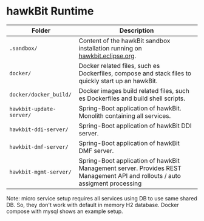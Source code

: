 hawkBit Runtime
===


| Folder                   | Description                                                                                                                |
|--------------------------|----------------------------------------------------------------------------------------------------------------------------|
| `.sandbox/`              | Content of the hawkBit sandbox installation running on [hawkbit.eclipse.org](https://hawkbit.eclipse.org/UI/).             |
| `docker/`                | Docker related files, such es Dockerfiles, compose and stack files to quickly start up an hawkBit.                         |
| `docker/docker_build/`   | Docker images build related files, such es Dockerfiles and build shell scripts.                                            |
| `hawkbit-update-server/` | Spring-Boot application of hawkBit. Monolith containing all services.                                                      |
| `hawkbit-ddi-server/`    | Spring-Boot application of hawkBit DDI server.                                                                             |
| `hawkbit-dmf-server/`    | Spring-Boot application of hawkBit DMF server.                                                                             |
| `hawkbit-mgmt-server/`   | Spring-Boot application of hawkBit Management server. Provides REST Management API and rollouts / auto assigment processing |

Note: micro service setup requires all services using DB to use same shared DB. So, they don't work with default in memory H2 database. Docker compose with mysql shows an example setup.
